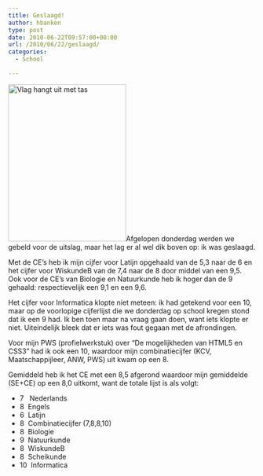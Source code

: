 ```yaml
---
title: Geslaagd!
author: hbanken
type: post
date: 2010-06-22T09:57:00+00:00
url: /2010/06/22/geslaagd/
categories:
  - School

---
```

<img class="alignright" src="http://desmond.yfrog.com/Himg38/scaled.php?tn=0&server=38&filename=ytfu.jpg&xsize=640&ysize=640" alt="Vlag hangt uit met tas" width="240" height="320" />Afgelopen donderdag werden we gebeld voor de uitslag, maar het lag er al wel dik boven op: ik was geslaagd.

Met de CE&#8217;s heb ik mijn cijfer voor Latijn opgehaald van de 5,3 naar de 6 en het cijfer voor WiskundeB van de 7,4 naar de 8 door middel van een 9,5. Ook voor de CE&#8217;s van Biologie en Natuurkunde heb ik hoger dan de 9 gehaald: respectievelijk een 9,1 en een 9,6.

Het cijfer voor Informatica klopte niet meteen: ik had getekend voor een 10, maar op de voorlopige cijferlijst die we donderdag op school kregen stond dat ik een 9 had. Ik ben toen maar na vraag gaan doen, want iets klopte er niet. Uiteindelijk bleek dat er iets was fout gegaan met de afrondingen.

Voor mijn PWS (profielwerkstuk) over &#8220;De mogelijkheden van HTML5 en CSS3&#8221; had ik ook een 10, waardoor mijn combinatiecijfer (KCV, Maatschappijleer, ANW, PWS) uit kwam op een 8.

Gemiddeld heb ik het CE met een 8,5 afgerond waardoor mijn gemiddelde (SE+CE) op een 8,0 uitkomt, want de totale lijst is als volgt:

  * 7   Nederlands
  * 8  Engels
  * 6  Latijn
  * 8  Combinatiecijfer (7,8,8,10)
  * 8  Biologie
  * 9  Natuurkunde
  * 8  WiskundeB
  * 8  Scheikunde
  * 10  Informatica